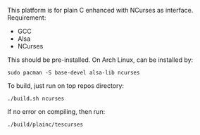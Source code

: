 This platform is for plain C enhanced with NCurses as interface.
Requirement:
- GCC
- Alsa
- NCurses

This should be pre-installed.
On Arch Linux, can be installed by:
~~~
sudo pacman -S base-devel alsa-lib ncurses
~~~

To build, just run on top repos directory:
~~~
./build.sh ncurses
~~~

If no error on compiling, then run:
~~~
./build/plainc/tescurses
~~~
